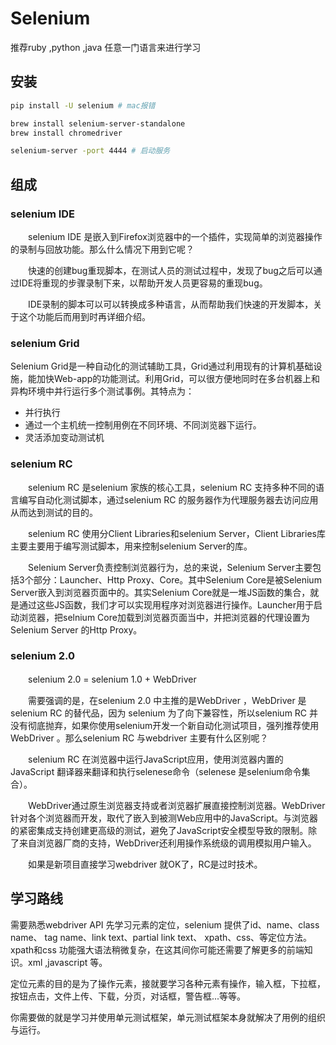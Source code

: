 # Selenium

推荐ruby ,python ,java 任意一门语言来进行学习

## 安装

```sh
pip install -U selenium # mac报错

brew install selenium-server-standalone
brew install chromedriver

selenium-server -port 4444 # 启动服务
```

## 组成

### selenium IDE

　　selenium IDE 是嵌入到Firefox浏览器中的一个插件，实现简单的浏览器操作的录制与回放功能。那么什么情况下用到它呢？

　　快速的创建bug重现脚本，在测试人员的测试过程中，发现了bug之后可以通过IDE将重现的步骤录制下来，以帮助开发人员更容易的重现bug。

　　IDE录制的脚本可以可以转换成多种语言，从而帮助我们快速的开发脚本，关于这个功能后而用到时再详细介绍。

### selenium Grid

Selenium Grid是一种自动化的测试辅助工具，Grid通过利用现有的计算机基础设施，能加快Web-app的功能测试。利用Grid，可以很方便地同时在多台机器上和异构环境中并行运行多个测试事例。其特点为：

- 并行执行
- 通过一个主机统一控制用例在不同环境、不同浏览器下运行。
- 灵活添加变动测试机

### selenium RC

　　selenium RC 是selenium 家族的核心工具，selenium RC 支持多种不同的语言编写自动化测试脚本，通过selenium RC 的服务器作为代理服务器去访问应用从而达到测试的目的。

　　selenium RC 使用分Client Libraries和selenium Server，Client Libraries库主要主要用于编写测试脚本，用来控制selenium Server的库。

　　Selenium Server负责控制浏览器行为，总的来说，Selenium Server主要包括3个部分：Launcher、Http Proxy、Core。其中Selenium Core是被Selenium Server嵌入到浏览器页面中的。其实Selenium Core就是一堆JS函数的集合，就是通过这些JS函数，我们才可以实现用程序对浏览器进行操作。Launcher用于启动浏览器，把selnium Core加载到浏览器页面当中，并把浏览器的代理设置为Selenium Server 的Http Proxy。

### selenium 2.0

　　selenium 2.0 = selenium 1.0 + WebDriver

　　需要强调的是，在selenium 2.0 中主推的是WebDriver ，WebDriver 是selenium RC 的替代品，因为 selenium 为了向下兼容性，所以selenium RC 并没有彻底抛弃，如果你使用selenium开发一个新自动化测试项目，强列推荐使用WebDriver 。那么selenium RC 与webdriver 主要有什么区别呢？

　　selenium RC 在浏览器中运行JavaScript应用，使用浏览器内置的JavaScript 翻译器来翻译和执行selenese命令（selenese 是selenium命令集合）。

　　WebDriver通过原生浏览器支持或者浏览器扩展直接控制浏览器。WebDriver针对各个浏览器而开发，取代了嵌入到被测Web应用中的JavaScript。与浏览器的紧密集成支持创建更高级的测试，避免了JavaScript安全模型导致的限制。除了来自浏览器厂商的支持，WebDriver还利用操作系统级的调用模拟用户输入。

　　如果是新项目直接学习webdriver 就OK了，RC是过时技术。

## 学习路线

需要熟悉webdriver API
先学习元素的定位，selenium 提供了id、name、class name、 tag name、link text、partial link text、 xpath、css、等定位方法。xpath和css 功能强大语法稍微复杂，在这其间你可能还需要了解更多的前端知识。xml ,javascript 等。

定位元素的目的是为了操作元素，接就要学习各种元素有操作，输入框，下拉框，按钮点击，文件上传、下载，分页，对话框，警告框...等等。

你需要做的就是学习并使用单元测试框架，单元测试框架本身就解决了用例的组织与运行。

